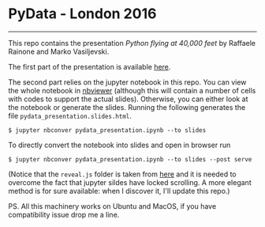 # PyData - London 2016
---

This repo contains the presentation *Python flying at 40,000 feet* by Raffaele Rainone and Marko Vasiljevski.

The first part of the presentation is available [here][slides].

The second part relies on the jupyter notebook in this repo. You can view the whole notebook in [nbviewer][nbview] (although this will contain a number of cells with codes to support the actual slides). Otherwise, you can either look at the notebook or generate the slides. Running the following generates the file `pydata_presentation.slides.html`.

    $ jupyter nbconver pydata_presentation.ipynb --to slides

To directly convert the notebook into slides and open in browser run

    $ jupyter nbconver pydata_presentation.ipynb --to slides --post serve

(Notice that the `reveal.js` folder is taken from [here][revealjs] and it is needed to overcome the fact that jupyter sildes have locked scrolling. A more elegant method is for sure available: when I discover it, I'll update this repo.)

PS. All this machinery works on Ubuntu and MacOS, if you have compatibility issue drop me a line.

[slides]: https://speakerdeck.com/raffo/python-flying-at-40-000-feet-part-1
[revealjs]: https://github.com/hakimel/reveal.js
[nbview]: http://nbviewer.jupyter.org/github/raino01r/pydata_london_2016/blob/master/EOTJupyterTest/pydata_presentation.ipynb